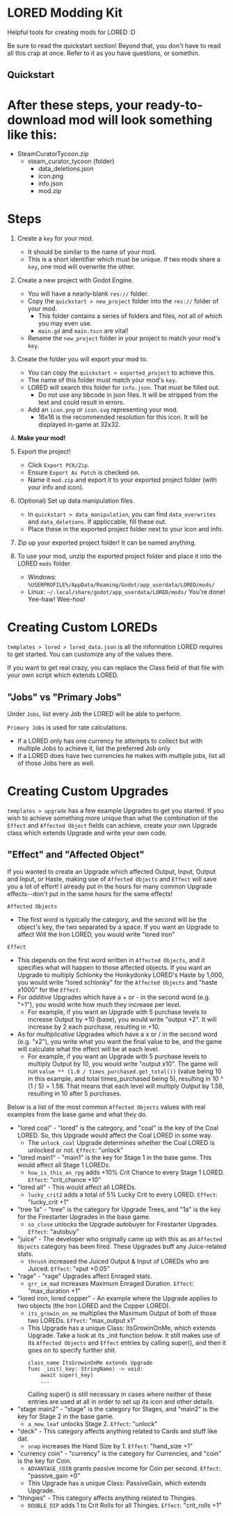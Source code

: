 # LORED Modding Kit
Helpful tools for creating mods for LORED :D

Be sure to read the quickstart section! Beyond that, you don't have to read all this crap at once. Refer to it as you have questions, or somethin.

## Quickstart

# After these steps, your ready-to-download mod will look something like this:
- SteamCuratorTycoon.zip
	- steam_curator_tycoon (folder)
		- data_deletions.json
		- icon.png
		- info.json
		- mod.zip

# Steps
1. Create a `key` for your mod.
	- It should be similar to the name of your mod.
	- This is a short identifier which must be unique. If two mods share a `key`, one mod will overwrite the other.
2. Create a new project with Godot Engine.
	- You will have a nearly-blank `res://` folder.
	- Copy the `quickstart > new_project` folder into the `res://` folder of your mod.
		- This folder contains a series of folders and files, not all of which you may even use.
		- `main.gd` and `main.tscn` are vital!
	- Rename the `new_project` folder in your project to match your mod's `key`.
3. Create the folder you will export your mod to.
	- You can copy the `quickstart > exported_project` to achieve this.
	- The name of this folder must match your mod's `key`.
	- LORED will search this folder for `info.json`. That must be filled out.
		- Do not use any bbcode in json files. It will be stripped from the text and could result in errors.
	- Add an `icon.png` or `icon.svg` representing your mod.
		- 16x16 is the recommended resolution for this icon. It will be displayed in-game at 32x32.

4. **Make your mod!**

5. Export the project!
	- Click `Export PCK/Zip`.
	- Ensure `Export As Patch` is checked on.
	- Name it `mod.zip` and export it to your exported project folder (with your info and icon).
6. (Optional) Set up data manipulation files.
	- In `quickstart > data_manipulation`, you can find `data_overwrites` and `data_deletions`. If appliccable, fill these out.
	- Place these in the exported project folder next to your icon and info.
7. Zip up your exported project folder! It can be named anything.
8. To use your mod, unzip the exported project folder and place it into the LORED `mods` folder.
	- Windows: `%USERPROFILE%/AppData/Roaming/Godot/app_userdata/LORED/mods/`
	- Linux: `~/.local/share/godot/app_userdata/LORED/mods/`
You're done! Yee-haw! Wee-hoo!

# Creating Custom LOREDs
`templates > lored > lored_data.json` is all the information LORED requires to get started. You can customize any of the values there.

If you want to get real crazy, you can replace the Class field of that file with your own script which extends LORED.

## "Jobs" vs "Primary Jobs"
Under `Jobs`, list every Job the LORED will be able to perform.

`Primary Jobs` is used for rate calculations.
- If a LORED only has one currency he attempts to collect but with multiple Jobs to achieve it, list the preferred Job only
- If a LORED does have two currencies he makes with multiple jobs, list all of those Jobs here as well.


# Creating Custom Upgrades
`templates > upgrade` has a few example Upgrades to get you started.
If you wish to achieve something more unique than what the combination of the `Effect` and `Affected Object` fields can achieve, create your own Upgrade class which extends Upgrade and write your own code.

## "Effect" and "Affected Object"
If you wanted to create an Upgrade which affected Output, Input, Output and Input, or Haste, making use of `Affected Objects` and `Effect` will save you a lot of effort! I already put in the hours for many common Upgrade effects--don't put in the same hours for the same effects!

`Affected Objects`
- The first word is typically the category, and the second will be the object's key, the two separated by a space. If you want an Upgrade to affect Will the Iron LORED, you would write "lored iron"

`Effect`
- This depends on the first word written in `Affected Objects`, and it specifies what will happen to those affected objects. If you want an Upgrade to multiply Schlonky the Honkydonky LORED's Haste by 1,000, you would write "lored schlonky" for the `Affected Objects` and "haste x1000" for the `Effect`.
- For _additive_ Upgrades which have a + or - in the second word (e.g. "+1"), you would write how much they increase per level.
	- For example, if you want an Upgrade with 5 purchase levels to increase Output by +10 (base), you would write "output +2". It will increase by 2 each purchase, resulting in +10.
- As for _multiplicative_ Upgrades which have a x or / in the second word (e.g. "x2"), you write what you want the final value to be, and the game will calculate what the effect will be at each level.
	- For example, if you want an Upgrade with 5 purchase levels to multiply Output by 10, you would write "output x10". The game will run `value ** (1.0 / times_purchased.get_total())` (value being 10 in this example, and total times_purchased being 5), resulting in 10 ^ (1 / 5) = 1.58. That means that each level will multiply Output by 1.58, resulting in 10 after 5 purchases.

Below is a list of the most common `Affected Objects` values with real examples from the base game and what they do.
- "lored coal" - "lored" is the category, and "coal" is the key of the Coal LORED. So, this Upgrade would affect the Coal LORED in some way.
	- The `unlock_coal` Upgrade determines whether the Coal LORED is unlocked or not. `Effect`: "unlock"
- "lored main1" - "main1" is the key for Stage 1 in the base game. This would affect all Stage 1 LOREDs.
	- `how_is_this_an_rpg` adds +10% Crit Chance to every Stage 1 LORED. `Effect`: "crit_chance +10"
- "lored all" - This would affect all LOREDs.
	- `lucky_crit2` adds a total of 5% Lucky Crit to every LORED. `Effect`: "lucky_crit +1"
- "tree 1a" - "tree" is the category for Upgrade Trees, and "1a" is the key for the Firestarter Upgrades in the base game.
	- `so_close` unlocks the Upgrade autobuyer for Firestarter Upgrades. `Effect`: "autobuy"
- "juice" - The developer who originally came up with this as an `Affected Objects` category has been fired. These Upgrades buff any Juice-related stats.
	- `thrush` increased the Juiced Output & Input of LOREDs who are Juiced. `Effect`: "xput +0.05"
- "rage" - "rage" Upgrades affect Enraged stats.
	- `grr_im_mad` increases Maximum Enraged Duration. `Effect`: "max_duration +1"
- "lored iron, lored copper" - An example where the Upgrade applies to two objects (the Iron LORED and the Copper LORED).
	- `its_growin_on_me` multiplies the Maximum Output of both of those two LOREDs. `Effect`: "max_output x1"
	- This Upgrade has a unique Class: ItsGrowinOnMe, which extends Upgrade. Take a look at its _init function below. It still makes use of its `Affected Objects` and `Effect` entries by calling super(), and then it goes on to specify further shit.
		```
		class_name ItsGrowinOnMe extends Upgrade
		func _init(_key: StringName) -> void:
			await super(_key)
			...
		```
		Calling super() is still necessary in cases where neither of these entries are used at all in order to set up its icon and other details.
- "stage main2" - "stage" is the category for Stages, and "main2" is the key for Stage 2 in the base game.
	- `a_new_leaf` unlocks Stage 2. `Effect`: "unlock"
- "deck" - This category affects anything related to Cards and stuff like dat.
	- `snap` increases the Hand Size by 1. `Effect`: "hand_size +1"
- "currency coin" - "currency" is the category for Currencies, and "coin" is the key for Coin.
	- `ADVANTAGE_COIN` grants passive income for Coin per second. `Effect`: "passive_gain +0"
	- This Upgrade has a unique Class: PassiveGain, which extends Upgrade.
- "thingies" - This category affects anything related to Thingies.
	- `DOUBLE_DIP` adds 1 to Crit Rolls for all Thingies. `Effect`: "crit_rolls +1"

